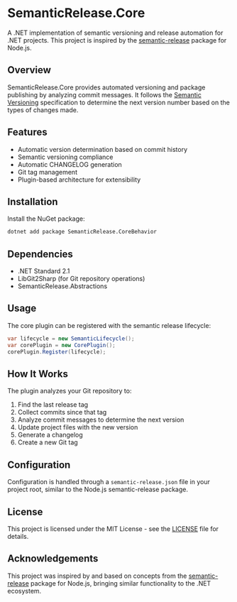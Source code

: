 
# SemanticRelease.Core

A .NET implementation of semantic versioning and release automation for .NET projects. This project is inspired by the [semantic-release](https://github.com/semantic-release/semantic-release) package for Node.js.

## Overview

SemanticRelease.Core provides automated versioning and package publishing by analyzing commit messages. It follows the [Semantic Versioning](https://semver.org/) specification to determine the next version number based on the types of changes made.

## Features

- Automatic version determination based on commit history
- Semantic versioning compliance
- Automatic CHANGELOG generation
- Git tag management
- Plugin-based architecture for extensibility

## Installation

Install the NuGet package:

```bash
dotnet add package SemanticRelease.CoreBehavior
```

## Dependencies

- .NET Standard 2.1
- LibGit2Sharp (for Git repository operations)
- SemanticRelease.Abstractions

## Usage

The core plugin can be registered with the semantic release lifecycle:

```csharp
var lifecycle = new SemanticLifecycle();
var corePlugin = new CorePlugin();
corePlugin.Register(lifecycle);
```

## How It Works

The plugin analyzes your Git repository to:

1. Find the last release tag
2. Collect commits since that tag
3. Analyze commit messages to determine the next version
4. Update project files with the new version
5. Generate a changelog
6. Create a new Git tag

## Configuration

Configuration is handled through a `semantic-release.json` file in your project root, similar to the Node.js semantic-release package.

## License

This project is licensed under the MIT License - see the [LICENSE](LICENSE) file for details.

## Acknowledgements

This project was inspired by and based on concepts from the [semantic-release](https://github.com/semantic-release/semantic-release) package for Node.js, bringing similar functionality to the .NET ecosystem.
